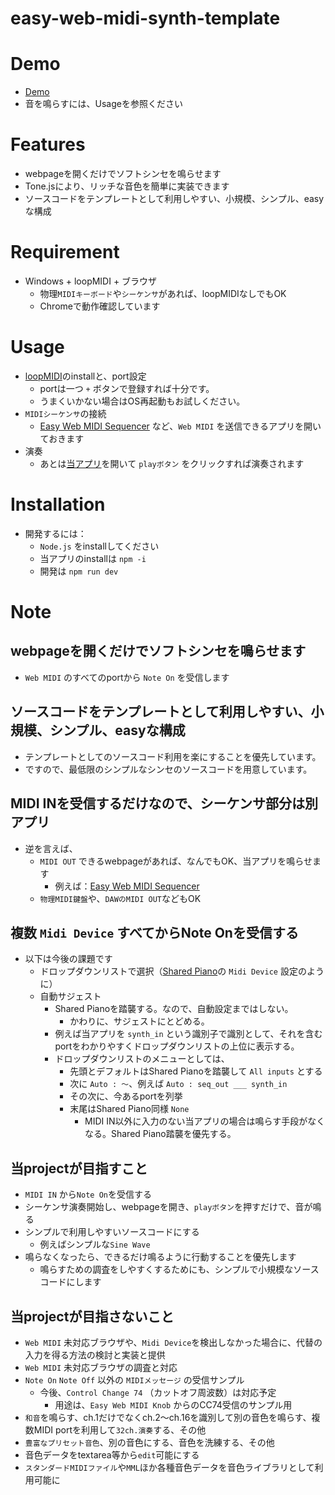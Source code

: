 # easy-web-midi-synth-template

# Demo
- [Demo](https://cat2151.github.io/easy-web-midi-synth-template/dist/)
- 音を鳴らすには、Usageを参照ください

# Features
- webpageを開くだけでソフトシンセを鳴らせます
- Tone.jsにより、リッチな音色を簡単に実装できます
- ソースコードをテンプレートとして利用しやすい、小規模、シンプル、easyな構成

# Requirement
- Windows + loopMIDI + ブラウザ
    - 物理`MIDIキーボード`や`シーケンサ`があれば、loopMIDIなしでもOK
    - Chromeで動作確認しています

# Usage
- [loopMIDI](https://www.tobias-erichsen.de/software/loopmidi.html)のinstallと、port設定
    - portは一つ `+` ボタンで登録すれば十分です。
    - うまくいかない場合はOS再起動もお試しください。
- `MIDIシーケンサ`の接続
    - [Easy Web MIDI Sequencer](https://cat2151.github.io/easy-web-midi-sequencer-template/) など、`Web MIDI` を送信できるアプリを開いておきます
- 演奏
    - あとは[当アプリ](https://cat2151.github.io/easy-web-midi-synth-template/dist/)を開いて `playボタン` をクリックすれば演奏されます

# Installation
- 開発するには：
    - `Node.js` をinstallしてください
    - 当アプリのinstallは `npm -i`
    - 開発は `npm run dev`

# Note
## webpageを開くだけでソフトシンセを鳴らせます
- `Web MIDI` のすべてのportから `Note On` を受信します

## ソースコードをテンプレートとして利用しやすい、小規模、シンプル、easyな構成
- テンプレートとしてのソースコード利用を楽にすることを優先しています。
- ですので、最低限のシンプルなシンセのソースコードを用意しています。

## MIDI INを受信するだけなので、シーケンサ部分は別アプリ
- 逆を言えば、
    - `MIDI OUT` できるwebpageがあれば、なんでもOK、当アプリを鳴らせます
        - 例えば：[Easy Web MIDI Sequencer](https://cat2151.github.io/easy-web-midi-sequencer-template/)
    - `物理MIDI鍵盤`や、`DAWのMIDI OUT`などもOK

## 複数 `Midi Device` すべてからNote Onを受信する
- 以下は今後の課題です
    - ドロップダウンリストで選択（[Shared Piano](https://musiclab.chromeexperiments.com/Shared-Piano/)の `Midi Device` 設定のように）
    - 自動サジェスト
        - Shared Pianoを踏襲する。なので、自動設定まではしない。
            - かわりに、サジェストにとどめる。
        - 例えば当アプリを `synth_in` という識別子で識別として、それを含むportをわかりやすくドロップダウンリストの上位に表示する。
        - ドロップダウンリストのメニューとしては、
            - 先頭とデフォルトはShared Pianoを踏襲して `All inputs` とする
            - 次に `Auto : ～`、例えば `Auto : seq_out ___ synth_in`
            - その次に、今あるportを列挙
            - 末尾はShared Piano同様 `None`
                - MIDI IN以外に入力のない当アプリの場合は鳴らす手段がなくなる。Shared Piano踏襲を優先する。

## 当projectが目指すこと
- `MIDI IN` から`Note On`を受信する
- シーケンサ演奏開始し、webpageを開き、`playボタン`を押すだけで、音が鳴る
- シンプルで利用しやすいソースコードにする
    - 例えばシンプルな`Sine Wave`
- 鳴らなくなったら、できるだけ鳴るように行動することを優先します
    - 鳴らすための調査をしやすくするためにも、シンプルで小規模なソースコードにします

## 当projectが目指さないこと
- `Web MIDI` 未対応ブラウザや、`Midi Device`を検出しなかった場合に、代替の入力を得る方法の検討と実装と提供
- `Web MIDI` 未対応ブラウザの調査と対応
- `Note On` `Note Off` 以外の `MIDIメッセージ` の受信サンプル
    - 今後、`Control Change 74` （カットオフ周波数）は対応予定
        - 用途は、`Easy Web MIDI Knob` からのCC74受信のサンプル用
- `和音`を鳴らす、ch.1だけでなくch.2～ch.16を識別して別の音色を鳴らす、複数MIDI portを利用して`32ch.演奏`する、その他
- `豊富なプリセット音色`、別の音色にする、音色を洗練する、その他
- 音色データをtextarea等から`edit`可能にする
- `スタンダードMIDIファイル`や`MML`ほか各種音色データを音色ライブラリとして利用可能に
